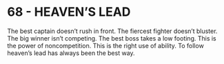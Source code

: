 # 68 - HEAVEN’S LEAD



The best captain doesn’t rush in front. 
The fiercest fighter doesn’t bluster. 
The big winner isn’t competing. 
The best boss takes a low footing. 
This is the power of noncompetition. 
This is the right use of ability. 
To follow heaven’s lead 
has always been the best way. 